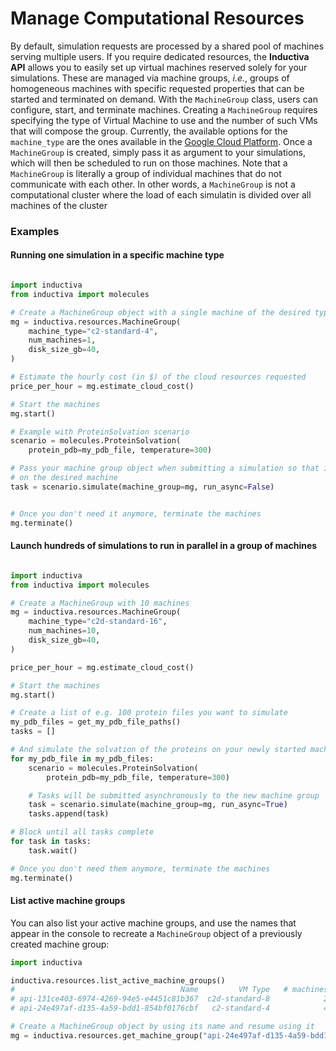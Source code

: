 # Manage Computational Resources

By default, simulation requests are processed by a shared pool of machines serving multiple users. If you require dedicated resources, the **Inductiva API** allows you to easily set up virtual machines reserved solely for your simulations. These are managed via machine groups, *i.e.*, groups of homogeneous machines with specific requested properties that can be started and terminated on demand. With the `MachineGroup` class, users can configure, start, and terminate machines. Creating a `MachineGroup` requires specifying the type of Virtual Machine to use and the number of such VMs that will compose the group. Currently, the available options for the `machine_type` are the ones available in the [Google Cloud Platform](https://cloud.google.com/compute/docs/machine-types). Once a `MachineGroup` is created, simply pass it as argument to your simulations, which will then be scheduled to run on those machines. Note that a `MachineGroup` is literally a group of individual machines that do not communicate with each other. In other words, a `MachineGroup` is not a computational cluster where the load of each simulatin is divided over all machines of the cluster

### Examples


#### Running one simulation in a specific machine type

```python

import inductiva
from inductiva import molecules

# Create a MachineGroup object with a single machine of the desired type
mg = inductiva.resources.MachineGroup(
    machine_type="c2-standard-4",
    num_machines=1,
    disk_size_gb=40,
)

# Estimate the hourly cost (in $) of the cloud resources requested
price_per_hour = mg.estimate_cloud_cost()

# Start the machines
mg.start()

# Example with ProteinSolvation scenario
scenario = molecules.ProteinSolvation(
    protein_pdb=my_pdb_file, temperature=300)

# Pass your machine group object when submitting a simulation so that it runs
# on the desired machine
task = scenario.simulate(machine_group=mg, run_async=False)


# Once you don't need it anymore, terminate the machines
mg.terminate()
```

#### Launch hundreds of simulations to run in parallel in a group of machines


```python

import inductiva
from inductiva import molecules

# Create a MachineGroup with 10 machines
mg = inductiva.resources.MachineGroup(
    machine_type="c2d-standard-16",
    num_machines=10,
    disk_size_gb=40,
)

price_per_hour = mg.estimate_cloud_cost()

# Start the machines
mg.start()

# Create a list of e.g. 100 protein files you want to simulate
my_pdb_files = get_my_pdb_file_paths()
tasks = []

# And simulate the solvation of the proteins on your newly started machines
for my_pdb_file in my_pdb_files:
    scenario = molecules.ProteinSolvation(
        protein_pdb=my_pdb_file, temperature=300)

    # Tasks will be submitted asynchronously to the new machine group
    task = scenario.simulate(machine_group=mg, run_async=True)
    tasks.append(task)

# Block until all tasks complete
for task in tasks:
    task.wait()

# Once you don't need them anymore, terminate the machines
mg.terminate()
```

#### List active machine groups

You can also list your active machine groups, and use the names that appear in the console to recreate a `MachineGroup` object of a previously created machine group:

```python
import inductiva

inductiva.resources.list_active_machine_groups()
#                                     Name         VM Type   # machines         Created at
# api-131ce403-6974-4269-94e5-e4451c81b367  c2d-standard-8            2   07 Sep, 12:29:47
# api-24e497af-d135-4a59-bdd1-854bf0176cbf   c2-standard-4            4   07 Sep, 15:31:32

# Create a MachineGroup object by using its name and resume using it
mg = inductiva.resources.get_machine_group("api-24e497af-d135-4a59-bdd1-854bf0176cbf")

```